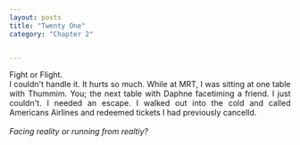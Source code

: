 ```yaml
---
layout: posts
title: "Twenty One"
category: "Chapter 2"


---
```

<style>
body {
text-align: justify}
</style>

Fight or Flight. 
<br>
I couldn't handle it. It hurts so much. While at MRT, I was sitting at one table with Thummim. You; the next table with Daphne facetiming a friend. I just couldn't. I needed an escape. I walked out into the cold and called Americans Airlines and redeemed tickets I had previously cancelld.
<br>
<br>
*Facing reality or running from realtiy?*